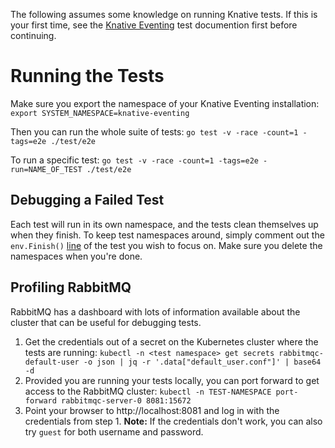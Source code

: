 The following assumes some knowledge on running Knative tests. If this is your first time, see the [Knative Eventing](https://github.com/knative/eventing/blob/main/test/README.md) test documention first before continuing.

# Running the Tests

Make sure you export the namespace of your Knative Eventing installation:
`export SYSTEM_NAMESPACE=knative-eventing`

Then you can run the whole suite of tests:
`go test -v -race -count=1 -tags=e2e ./test/e2e`

To run a specific test:
`go test -v -race -count=1 -tags=e2e -run=NAME_OF_TEST ./test/e2e`


## Debugging a Failed Test

Each test will run in its own namespace, and the tests clean themselves up when they finish. To keep test namespaces around, simply comment out the `env.Finish()` [line](https://github.com/knative-sandbox/eventing-rabbitmq/blob/main/test/e2e/main_test.go#L164) of the test you wish to focus on. Make sure you delete the namespaces when you're done.

## Profiling RabbitMQ

RabbitMQ has a dashboard with lots of information available about the cluster that can be useful for debugging tests. 

1. Get the credentials out of a secret on the Kubernetes cluster where the tests are running:
  `kubectl -n <test namespace> get secrets rabbitmqc-default-user -o json | jq -r '.data["default_user.conf"]' | base64 -d`
2. Provided you are running your tests locally, you can port forward to get access to the RabbitMQ cluster:
  `kubectl -n TEST-NAMESPACE port-forward rabbitmqc-server-0 8081:15672`
3. Point your browser to http://localhost:8081 and log in with the credentials from step 1.
  **Note:** If the credentials don't work, you can also try `guest` for both username and password.

